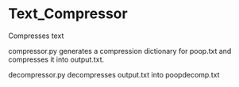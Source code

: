 # Text_Compressor
Compresses text

compressor.py generates a compression dictionary for poop.txt and compresses it into output.txt. 

decompressor.py decompresses output.txt into poopdecomp.txt
